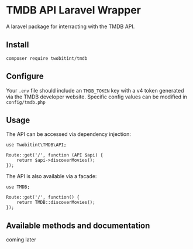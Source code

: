 # TMDB API Laravel Wrapper

A laravel package for interracting with the TMDB API.

## Install

```
composer require twobitint/tmdb
```

## Configure

Your `.env` file should include an `TMDB_TOKEN` key with a v4 token generated via the TMDB developer website. Specific config values can be modified in `config/tmdb.php`

## Usage

The API can be accessed via dependency injection:

```
use Twobitint\TMDB\API;

Route::get('/', function (API $api) {
    return $api->discoverMovies();
});
```

The API is also available via a facade:

```
use TMDB;

Route::get('/', function() {
    return TMDB::discoverMovies();
});
```

## Available methods and documentation

coming later
